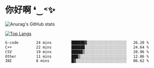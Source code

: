 # 你好啊 ❛‿˂✨

![Anurag's GitHub stats](https://github-readme-stats.vercel.app/api?username=ZombieFly&count_private=true&show_icons=true)

[![Top Langs](https://github-readme-stats.vercel.app/api/top-langs/?username=ZombieFly&layout=compact&count_private=true&hide=Ruby,makefile)](https://github.com/anuraghazra/github-readme-stats)

<!--START_SECTION:waka-->

```txt
G-code        24 mins         ██████▓░░░░░░░░░░░░░░░░░░   26.20 %
C++           22 mins         ██████░░░░░░░░░░░░░░░░░░░   24.64 %
CSV           19 mins         █████▒░░░░░░░░░░░░░░░░░░░   20.96 %
Other         11 mins         ███▒░░░░░░░░░░░░░░░░░░░░░   12.86 %
INI           6 mins          █▓░░░░░░░░░░░░░░░░░░░░░░░   06.62 %
```

<!--END_SECTION:waka-->
